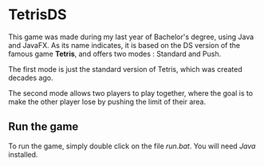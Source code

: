 # TetrisDS
This game was made during my last year of Bachelor's degree, using Java and JavaFX.
As its name indicates, it is based on the DS version of the famous game __Tetris__, and offers two modes : Standard and Push.

The first mode is just the standard version of Tetris, which was created decades ago.

The second mode allows two players to play together, where the goal is to make the other player lose by pushing the limit of their area.

## Run the game
To run the game, simply double click on the file _run.bat_. You will need _Java_ installed.
